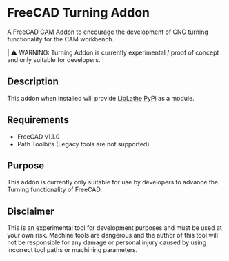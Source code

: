 # FreeCAD Turning Addon
A FreeCAD CAM Addon to encourage the development of CNC turning functionality for the CAM workbench.

| :warning: WARNING: Turning Addon is currently experimental / proof of concept and only suitable for developers. |

## Description
This addon when installed will provide [LibLathe](https://github.com/dubstar-04/LibLathe) [PyPi](https://pypi.org/project/liblathe/) as a module.

## Requirements
* FreeCAD v1.1.0
* Path Toolbits (Legacy tools are not supported)

## Purpose
This addon is currently only suitable for use by developers to advance the Turning functionality of FreeCAD.

## Disclaimer
This is an experimental tool for development purposes and must be used at your own risk. Machine tools are dangerous and the author of this tool will not be responsible for any damage or personal injury caused by using incorrect tool paths or machining parameters.
